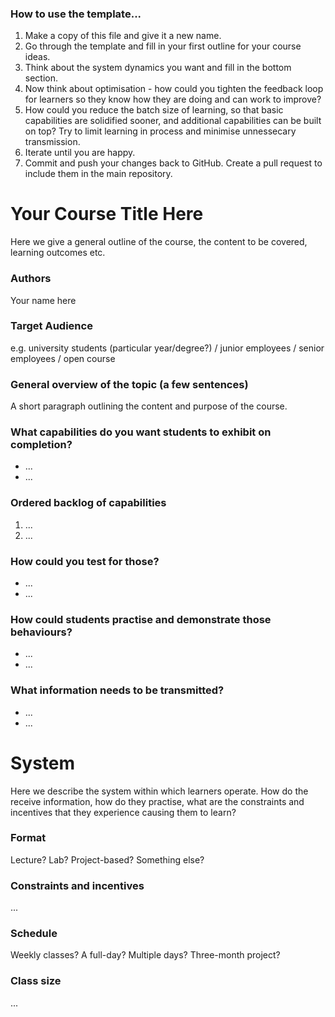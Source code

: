 ### How to use the template...

1. Make a copy of this file and give it a new name.
2. Go through the template and fill in your first outline for your course ideas.
3. Think about the system dynamics you want and fill in the bottom section.
4. Now think about optimisation - how could you tighten the feedback loop for learners so they know how they are doing and can work to improve?
5. How could you reduce the batch size of learning, so that basic capabilities are solidified sooner, and additional capabilities can be built on top? Try to limit learning in process and minimise unnessecary transmission.
6. Iterate until you are happy.
7. Commit and push your changes back to GitHub. Create a pull request to include them in the main repository.

# Your Course Title Here

Here we give a general outline of the course, the content to be covered, learning outcomes etc.

### Authors

Your name here

### Target Audience 

e.g. university students (particular year/degree?) / junior employees / senior employees / open course

### General overview of the topic (a few sentences)

A short paragraph outlining the content and purpose of the course.

### What capabilities do you want students to exhibit on completion?

* ...
* ...

### Ordered backlog of capabilities

1. ...
2. ...

### How could you test for those?

* ...
* ...

### How could students practise and demonstrate those behaviours?

* ...
* ...

### What information needs to be transmitted?

* ...
* ...


# System

Here we describe the system within which learners operate. How do the receive information, how do they practise, what are the constraints and incentives that they experience causing them to learn?

### Format

Lecture? Lab? Project-based? Something else?

### Constraints and incentives

...

### Schedule

Weekly classes? A full-day? Multiple days? Three-month project?

### Class size

...
